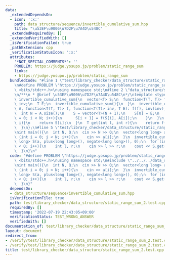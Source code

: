 ```yaml
---
data:
  _extendedDependsOn:
  - icon: ':x:'
    path: data_structure/sequence/invertible_cumulative_sum.hpp
    title: "\u53EF\u9006\u7D2F\u7A4D\u548C"
  _extendedRequiredBy: []
  _extendedVerifiedWith: []
  _isVerificationFailed: true
  _pathExtension: cpp
  _verificationStatusIcon: ':x:'
  attributes:
    '*NOT_SPECIAL_COMMENTS*': ''
    PROBLEM: https://judge.yosupo.jp/problem/static_range_sum
    links:
    - https://judge.yosupo.jp/problem/static_range_sum
  bundledCode: "#line 1 \"test/library_checker/data_structure/static_range_sum_2.test.cpp\"\
    \n#define PROBLEM \"https://judge.yosupo.jp/problem/static_range_sum\"\n#include\
    \ <bits/stdc++.h>\nusing namespace std;\n#line 2 \"data_structure/sequence/invertible_cumulative_sum.hpp\"\
    \n/**\n * @brief \u53EF\u9006\u7D2F\u7A4D\u548C\n*/\ntemplate <typename T>\nstruct\
    \ invertible_cumulative_sum{\n  vector<T> S;\n  function<T(T, T)> f;\n  function<T(T)>\
    \ inv;\n  T E;\n  invertible_cumulative_sum(){\n  }\n  invertible_cumulative_sum(vector<T>\
    \ A, function<T(T, T)> f, function<T(T)> inv, T E): f(f), inv(inv), E(E){\n  \
    \  int N = A.size();\n    S = vector<T>(N + 1);\n    S[0] = E;\n    for (int i\
    \ = 0; i < N; i++){\n      S[i + 1] = f(S[i], A[i]);\n    }\n  }\n  T get(int\
    \ i){\n    return S[i];\n  }\n  T get(int l, int r){\n    return f(S[r], inv(S[l]));\n\
    \  }\n};\n#line 5 \"test/library_checker/data_structure/static_range_sum_2.test.cpp\"\
    \nint main(){\n  int N, Q;\n  cin >> N >> Q;\n  vector<long long> a(N);\n  for\
    \ (int i = 0; i < N; i++){\n    cin >> a[i];\n  }\n  invertible_cumulative_sum<long\
    \ long> S(a, plus<long long>(), negate<long long>(), 0);\n  for (int i = 0; i\
    \ < Q; i++){\n    int l, r;\n    cin >> l >> r;\n    cout << S.get(l, r) << endl;\n\
    \  }\n}\n"
  code: "#define PROBLEM \"https://judge.yosupo.jp/problem/static_range_sum\"\n#include\
    \ <bits/stdc++.h>\nusing namespace std;\n#include \"../../../data_structure/sequence/invertible_cumulative_sum.hpp\"\
    \nint main(){\n  int N, Q;\n  cin >> N >> Q;\n  vector<long long> a(N);\n  for\
    \ (int i = 0; i < N; i++){\n    cin >> a[i];\n  }\n  invertible_cumulative_sum<long\
    \ long> S(a, plus<long long>(), negate<long long>(), 0);\n  for (int i = 0; i\
    \ < Q; i++){\n    int l, r;\n    cin >> l >> r;\n    cout << S.get(l, r) << endl;\n\
    \  }\n}"
  dependsOn:
  - data_structure/sequence/invertible_cumulative_sum.hpp
  isVerificationFile: true
  path: test/library_checker/data_structure/static_range_sum_2.test.cpp
  requiredBy: []
  timestamp: '2022-07-19 22:43:05+09:00'
  verificationStatus: TEST_WRONG_ANSWER
  verifiedWith: []
documentation_of: test/library_checker/data_structure/static_range_sum_2.test.cpp
layout: document
redirect_from:
- /verify/test/library_checker/data_structure/static_range_sum_2.test.cpp
- /verify/test/library_checker/data_structure/static_range_sum_2.test.cpp.html
title: test/library_checker/data_structure/static_range_sum_2.test.cpp
---
```

